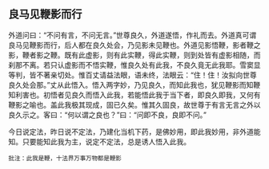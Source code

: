 ##  良马见鞭影而行

外道问曰：“不问有言，不问无言。”世尊良久，外道遂悟，作礼而去。外道真可谓良马见鞭影而行，后人都在良久处会，乃见影未见鞭也。外道见影悟鞭，影者鞭之影，鞭者影之鞭。既有此虚影，则有此实鞭，得此实鞭，则到处皆有虚影相随，而刹那不离。若只认虚影而不悟实鞭，惟良久处有此我，不良久竟无此我耶。雪窦显等判，皆不著亲切处。惟百丈请益法眼，语未终，法眼云：“住！住！汝拟向世尊良久处会那。”丈从此悟入。悟入两字妙，乃见良久，而知此我也，犹见鞭影而知鞭知利害也。初悟者见良久而悟入此我，若能悟此我于当下者，即良久即我，又何有鞭影之喻也。盖此我极其现成，固已久矣。惟其久固良，故世尊于有言无言之外以良久示之。客曰：“何以谓之良也？”曰：“问即不良，良即不问。”

今日说定法，昨日说不定法，乃建化当机下药，是佛妙用，即此我妙用，非外道能知。只要能知此我为主，说定不定法，总是诱人悟入此我。

```xu
批注：此我是鞭，十法界万事万物都是鞭影
```
